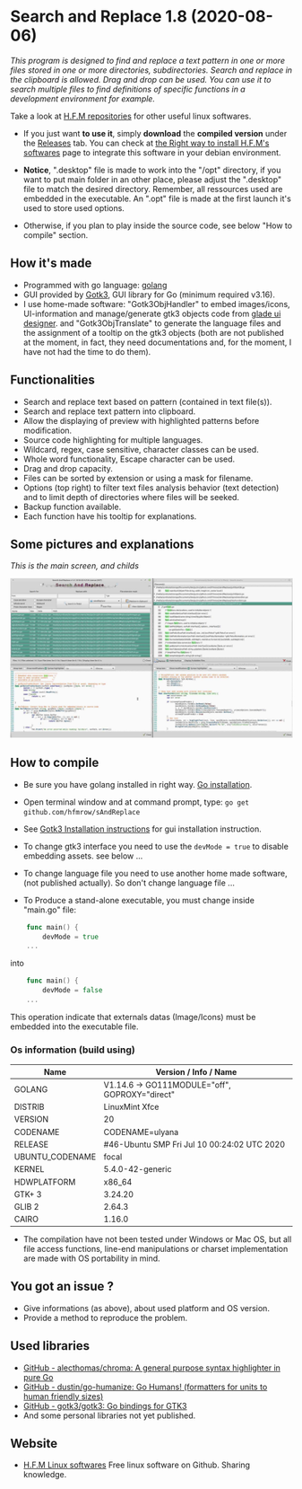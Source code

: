 # Search and Replace 1.8 (2020-08-06)

*This program is designed to find and replace a text pattern in one or more files stored in one or more directories, subdirectories.
Search and replace in the clipboard is allowed. Drag and drop can be used.
You can use it to search multiple files to find definitions of specific functions in a development environment for example.*

Take a look at [H.F.M repositories](https://github.com/hfmrow/) for other useful linux softwares.

- If you just want **to use it**, simply **download** the **compiled version** under the [Releases](https://github.com/hfmrow/sAndReplace/releases) tab. You can check at [the Right way to install H.F.M's softwares](https://github.com/hfmrow/instHFMsofts) page to integrate this software in your debian environment.

- **Notice**, ".desktop" file is made to work into the "/opt" directory, if you want to put main folder in an other place, please adjust the ".desktop" file to match the desired directory. Remember, all ressources used are embedded in the executable. An ".opt" file is made at the first launch it's used to store used options.

- Otherwise, if you plan to play inside the source code, see below "How to compile" section.

## How it's made

- Programmed with go language: [golang](https://golang.org/doc/)
- GUI provided by [Gotk3](https://github.com/gotk3/gotk3), GUI library for Go (minimum required v3.16).
- I use home-made software: "Gotk3ObjHandler" to embed images/icons, UI-information and manage/generate gtk3 objects code from [glade ui designer](https://glade.gnome.org/). and "Gotk3ObjTranslate" to generate the language files and the assignment of a tooltip on the gtk3 objects (both are not published at the moment, in fact, they need documentations and, for the moment, I have not had the time to do them).

## Functionalities

- Search and replace text based on pattern (contained in text file(s)).
- Search and replace text pattern into clipboard.
- Allow the displaying of preview with highlighted patterns before modification.
- Source code highlighting for multiple languages.
- Wildcard, regex, case sensitive, character classes can be used.
- Whole word functionality, Escape character can be used.
- Drag and drop capacity.
- Files can be sorted by extension or using a mask for filename.
- Options (top right) to filter text files analysis behavior (text detection) and to limit depth of directories where files will be seeked.
- Backup function available.
- Each function have his tooltip for explanations.

## Some pictures and explanations

*This is the main screen, and childs*  

![whole.jpg](assets/readme/whole.jpg)

## How to compile

- Be sure you have golang installed in right way. [Go installation](https://golang.org/doc/install).

- Open terminal window and at command prompt, type: `go get github.com/hfmrow/sAndReplace`

- See [Gotk3 Installation instructions](https://github.com/gotk3/gotk3/wiki#installation) for gui installation instruction.

- To change gtk3 interface you need to use the ```devMode = true``` to disable embedding assets. see below ...

- To change language file you need to use another home made software, (not published actually). So don't change language file ...

- To Produce a stand-alone executable, you must change inside "main.go" file:

```go
    func main() {
        devMode = true
    ...    
```

into

```go
    func main() {
        devMode = false
    ...
```

This operation indicate that externals datas (Image/Icons) must be embedded into the executable file.

### Os information (build using)

| Name            | Version / Info / Name                          |
| --------------- | ---------------------------------------------- |
| GOLANG          | V1.14.6 -> GO111MODULE="off", GOPROXY="direct" |
| DISTRIB         | LinuxMint Xfce                                 |
| VERSION         | 20                                             |
| CODENAME        | CODENAME=ulyana                                |
| RELEASE         | #46-Ubuntu SMP Fri Jul 10 00:24:02 UTC 2020    |
| UBUNTU_CODENAME | focal                                          |
| KERNEL          | 5.4.0-42-generic                               |
| HDWPLATFORM     | x86_64                                         |
| GTK+ 3          | 3.24.20                                        |
| GLIB 2          | 2.64.3                                         |
| CAIRO           | 1.16.0                                         |

- The compilation have not been tested under Windows or Mac OS, but all file access functions, line-end manipulations or charset implementation are made with OS portability in mind.

## You got an issue ?

- Give informations (as above), about used platform and OS version.
- Provide a method to reproduce the problem.

## Used libraries

- [GitHub - alecthomas/chroma: A general purpose syntax highlighter in pure Go](https://github.com/alecthomas/chroma)
- [GitHub - dustin/go-humanize: Go Humans! (formatters for units to human friendly sizes)](https://github.com/dustin/go-humanize)
- [GitHub - gotk3/gotk3: Go bindings for GTK3](https://github.com/gotk3/gotk3)
- And some personal libraries not yet published.

## Website

- [H.F.M Linux softwares](https://hfmrow.yo.fr/) Free linux software on Github. Sharing knowledge.
